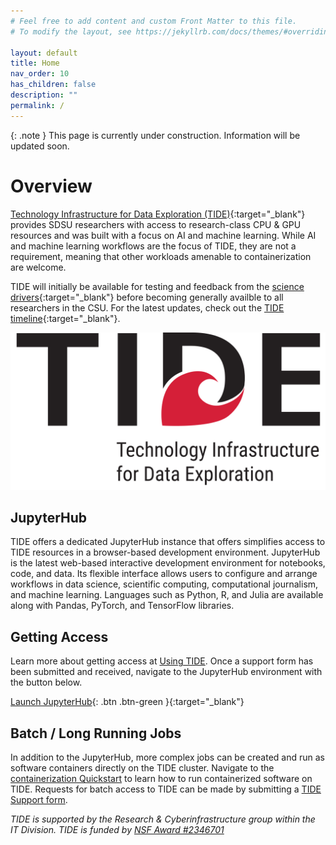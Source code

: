 ```yaml
---
# Feel free to add content and custom Front Matter to this file.
# To modify the layout, see https://jekyllrb.com/docs/themes/#overriding-theme-defaults

layout: default
title: Home
nav_order: 10
has_children: false
description: ""
permalink: /
---
```


{: .note }
This page is currently under construction. Information will be updated soon.

# Overview

[Technology Infrastructure for Data Exploration (TIDE)](https://tide.sdsu.edu/){:target="_blank"} provides SDSU researchers with access to research-class CPU & GPU resources and was built with a focus on AI and machine learning.
While AI and machine learning workflows are the focus of TIDE, they are not a requirement, meaning that other workloads amenable to containerization are welcome.

TIDE will initially be available for testing and feedback from the [science drivers](https://tide.sdsu.edu/science-drivers/#sdsu){:target="_blank"} before becoming generally availble to all researchers in the CSU.
For the latest updates, check out the [TIDE timeline](https://tide.sdsu.edu/timeline/){:target="_blank"}.

![Tech Logo](/images/jupyterhub/tide_logo_large.png)

## JupyterHub
TIDE offers a dedicated JupyterHub instance that offers simplifies access to TIDE resources in a browser-based development environment.
JupyterHub is the latest web-based interactive development environment for notebooks, code, and data. 
Its flexible interface allows users to configure and arrange workflows in data science, scientific computing, computational journalism, and machine learning. 
Languages such as Python, R, and Julia are available along with Pandas, PyTorch, and TensorFlow libraries.

## Getting Access
Learn more about getting access at [Using TIDE](https://tide.sdsu.edu/usingtide/). Once a support form has been submitted and received, navigate to the JupyterHub environment with the button below.

[Launch JupyterHub](https://csu-tide-jupyterhub.nrp-nautilus.io){: .btn .btn-green }{:target="_blank"}

## Batch / Long Running Jobs
In addition to the JupyterHub, more complex jobs can be created and run as software containers directly on the TIDE cluster.
Navigate to the [containerization Quickstart](./containerization/gettingaccess) to learn how to run containerized software on TIDE. 
Requests for batch access to TIDE can be made by submitting a [TIDE Support form](https://tide.sdsu.edu/usingtide/).

*TIDE is supported by the Research & Cyberinfrastructure group within the IT Division. TIDE is funded by [NSF Award #2346701](https://www.nsf.gov/awardsearch/showAward?AWD_ID=2346701)*
